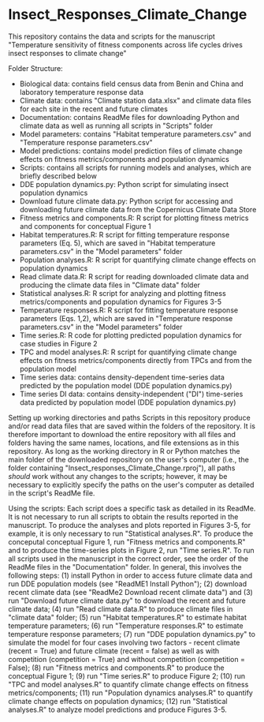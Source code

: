 # Insect_Responses_Climate_Change
This repository contains the data and scripts for the manuscript "Temperature sensitivity of fitness components across life cycles drives insect responses to climate change"

Folder Structure:
* Biological data: contains field census data from Benin and China and laboratory temperature response data
* Climate data: contains "Climate station data.xlsx" and climate data files for each site in the recent and future climates
* Documentation: contains ReadMe files for downloading Python and climate data as well as running all scripts in "Scripts" folder
* Model parameters: contains "Habitat temperature parameters.csv" and "Temperature response parameters.csv"
* Model predictions: contains model prediction files of climate change effects on fitness metrics/components and population dynamics
* Scripts: contains all scripts for running models and analyses, which are briefly described below
* DDE population dynamics.py: Python script for simulating insect population dynamics
 * Download future climate data.py: Python script for accessing and downloading future climate data from the Copernicus Climate Data Store
 * Fitness metrics and components.R: R script for plotting fitness metrics and components for conceptual Figure 1
 * Habitat temperatures.R: R script for fitting temperature response parameters (Eq. 5), which are saved in "Habitat temperature parameters.csv" in the "Model parameters" folder
 * Population analyses.R: R script for quantifying climate change effects on population dynamics
 * Read climate data.R: R script for reading downloaded climate data and producing the climate data files in "Climate data" folder
 * Statistical analyses.R: R script for analyzing and plotting fitness metrics/components and population dynamics for Figures 3-5
 * Temperature responses.R: R script for fitting temperature response parameters (Eqs. 1,2), which are saved in "Temperature response parameters.csv" in the "Model parameters" folder
 * Time series.R: R code for plotting predicted population dynamics for case studies in Figure 2
 * TPC and model analyses.R: R script for quantifying climate change effects on fitness metrics/components directly from TPCs and from the population model
* Time series data: contains density-dependent time-series data predicted by the population model (DDE population dynamics.py)
* Time series DI data: contains density-independent ("DI") time-series data predicted by population model (DDE population dynamics.py)

Setting up working directories and paths
Scripts in this repository produce and/or read data files that are saved within the folders of the repository. It is therefore important to download the entire repository with all files and folders having the same names, locations, and file extensions as in this repository. As long as the working directory in R or Python matches the main folder of the downloaded repository on the user's computer (i.e., the folder containing "Insect_responses_Climate_Change.rproj"), all paths _should_ work without any changes to the scripts; however, it may be necessary to explicitly specify the paths on the user's computer as detailed in the script's ReadMe file. 

Using the scripts:
Each script does a specific task as detailed in its ReadMe. It is not necessary to run all scripts to obtain the results reported in the manuscript. To produce the analyses and plots reported in Figures 3-5, for example, it is only necessary to run "Statistical analyses.R". To produce the conceputal conceptual Figure 1, run "Fitness metrics and components.R" and to produce the time-series plots in Figure 2, run "Time series.R". To run all scripts used in the manuscript in the correct order, see the order of the ReadMe files in the "Documentation" folder. In general, this involves the following steps: (1) install Python in order to access future climate data and run DDE population models (see "ReadME1 Install Python"); (2) download recent climate data (see "ReadMe2 Download recent climate data") and (3) run "Download future climate data.py" to download the recent and future climate data; (4) run "Read climate data.R" to produce climate files in "climate data" folder; (5) run "Habitat temperatures.R" to estimate habitat temperature parameters; (6) run "Temperature responses.R" to estimate temperature response parameters; (7) run "DDE population dynamics.py" to simulate the model for four cases involving two factors - recent climate (recent = True) and future climate (recent = false) as well as with competition (competition = True) and without competition (competition = False); (8) run "Fitness metrics and components.R" to produce the conceptual Figure 1; (9) run "Time series.R" to produce Figure 2; (10) run "TPC and model analyses.R" to quantify climate change effects on fitness metrics/components; (11) run "Population dynamics analyses.R" to quantify climate change effects on population dynamics; (12) run "Statistical analyses.R" to analyze model predictions and produce Figures 3-5.
